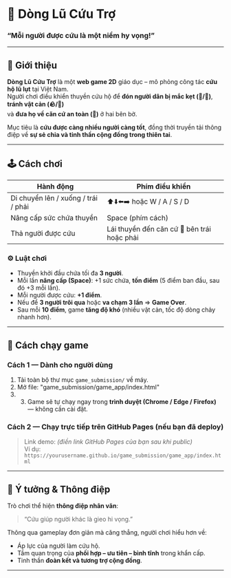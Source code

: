 # 🛶 Dòng Lũ Cứu Trợ  
### “Mỗi người được cứu là một niềm hy vọng!”

---

## 🎯 Giới thiệu
**Dòng Lũ Cứu Trợ** là một **web game 2D** giáo dục – mô phỏng công tác **cứu hộ lũ lụt** tại Việt Nam.  
Người chơi điều khiển thuyền cứu hộ để **đón người dân bị mắc kẹt (👶/🧍)**, **tránh vật cản (🪨/🌳)**  
và **đưa họ về căn cứ an toàn (🏥)** ở hai bên bờ.

Mục tiêu là **cứu được càng nhiều người càng tốt**, đồng thời truyền tải thông điệp về **sự sẻ chia và tinh thần cộng đồng trong thiên tai**.

---

## 🕹️ Cách chơi

| Hành động | Phím điều khiển |
|------------|----------------|
| Di chuyển lên / xuống / trái / phải | ⬆️⬇️⬅️➡️ hoặc W / A / S / D |
| Nâng cấp sức chứa thuyền | Space (phím cách) |
| Thả người được cứu | Lái thuyền đến căn cứ 🏥 bên trái hoặc phải |

### ⚙️ Luật chơi
- Thuyền khởi đầu chứa tối đa **3 người**.  
- Mỗi lần **nâng cấp (Space)**: +1 sức chứa, **tốn điểm** (5 điểm ban đầu, sau đó +3 mỗi lần).  
- Mỗi người được cứu: **+1 điểm**.  
- Nếu để **3 người trôi qua** hoặc **va chạm 3 lần** ⇒ **Game Over**.  
- Sau mỗi **10 điểm**, game **tăng độ khó** (nhiều vật cản, tốc độ dòng chảy nhanh hơn).  

---

## 🌊 Cách chạy game

### Cách 1 — Dành cho người dùng
1. Tải toàn bộ thư mục `game_submission/` về máy.  
2. Mở file: "game_submission/game_app/index.html"
3. 3. Game sẽ tự chạy ngay trong **trình duyệt (Chrome / Edge / Firefox)** — không cần cài đặt.

### Cách 2 — Chạy trực tiếp trên GitHub Pages (nếu bạn đã deploy)
> Link demo: *(điền link GitHub Pages của bạn sau khi public)*  
> Ví dụ: `https://yourusername.github.io/game_submission/game_app/index.html`

---

## 🧠 Ý tưởng & Thông điệp
Trò chơi thể hiện **thông điệp nhân văn**:  
> “Cứu giúp người khác là gieo hi vọng.”  

Thông qua gameplay đơn giản mà căng thẳng, người chơi hiểu hơn về:
- Áp lực của người làm cứu hộ.  
- Tầm quan trọng của **phối hợp – ưu tiên – bình tĩnh** trong khẩn cấp.  
- Tinh thần **đoàn kết và tương trợ cộng đồng**.

---




